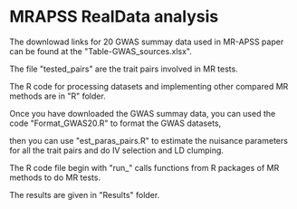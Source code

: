 # MRAPSS RealData analysis

The downlowad links for 20 GWAS summay data used in MR-APSS paper can be found at the "Table-GWAS_sources.xlsx".

The file "tested_pairs" are the trait pairs involved in MR tests.

The R code for processing datasets and implementing other compared MR methods are in "R" folder.

Once you have downloaded the GWAS summay data, you can used the code "Format_GWAS20.R" to format the GWAS datasets, 

then you can use "est_paras_pairs.R" to estimate the nuisance parameters for all the trait pairs and do IV selection and LD clumping. 

The R code file begin with "run_" calls functions from R packages of MR methods to do MR tests.

The results are given in "Results" folder.
